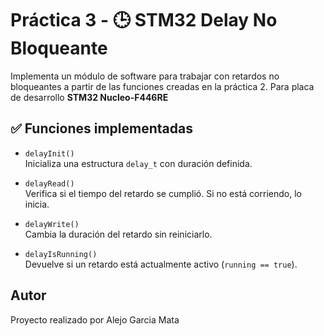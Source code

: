# Práctica 3 - 🕒 STM32 Delay No Bloqueante

Implementa un módulo de software para trabajar con retardos no bloqueantes a partir de las funciones creadas en la práctica 2.
Para placa de desarrollo **STM32 Nucleo-F446RE**

## ✅ Funciones implementadas

- `delayInit()`  
  Inicializa una estructura `delay_t` con duración definida.

- `delayRead()`  
  Verifica si el tiempo del retardo se cumplió. Si no está corriendo, lo inicia.

- `delayWrite()`  
  Cambia la duración del retardo sin reiniciarlo.

- `delayIsRunning()`  
  Devuelve si un retardo está actualmente activo (`running == true`).

## Autor
Proyecto realizado por Alejo Garcia Mata




